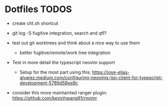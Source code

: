 # Dotfiles TODOS
- create cht.sh shortcut

- git log -S fugitive integration, search and qfl?

- test out git worktrees and think about a nice way to use them
  - better fugitive/remote/work tree integration

- Test in more detail the typescript neovim support
    - Setup for the most part using this: https://jose-elias-alvarez.medium.com/configuring-neovims-lsp-client-for-typescript-development-5789d58ea9c

- consider this more maintainted ranger plugin: https://github.com/kevinhwang91/rnvimr
